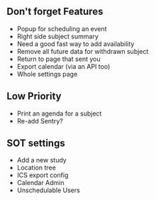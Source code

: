 
## Don't forget Features

* Popup for scheduling an event
* Right side subject summary
* Need a good fast way to add availability
* Remove all future data for withdrawn subject
* Return to page that sent you
* Export calendar (via an API too)
* Whole settings page

## Low Priority

* Print an agenda for a subject
* Re-add Sentry?

## SOT settings

* Add a new study
* Location tree
* ICS export config
* Calendar Admin
* Unschedulable Users
